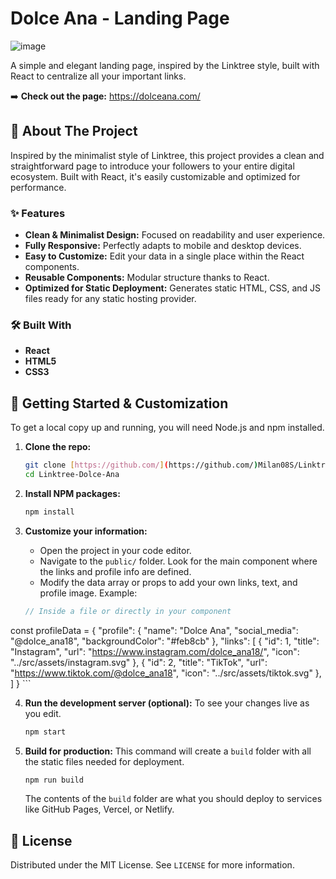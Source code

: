 # Dolce Ana - Landing Page

![image](https://github.com/user-attachments/assets/ea4e0b05-9554-40b6-8926-8c17d0668fe6)


A simple and elegant landing page, inspired by the Linktree style, built with React to centralize all your important links.

➡️ **Check out the page:** https://dolceana.com/

## 🌟 About The Project

Inspired by the minimalist style of Linktree, this project provides a clean and straightforward page to introduce your followers to your entire digital ecosystem. Built with React, it's easily customizable and optimized for performance.

### ✨ Features

* **Clean & Minimalist Design:** Focused on readability and user experience.
* **Fully Responsive:** Perfectly adapts to mobile and desktop devices.
* **Easy to Customize:** Edit your data in a single place within the React components.
* **Reusable Components:** Modular structure thanks to React.
* **Optimized for Static Deployment:** Generates static HTML, CSS, and JS files ready for any static hosting provider.

### 🛠️ Built With

* **React**
* **HTML5**
* **CSS3**

## 🚀 Getting Started & Customization

To get a local copy up and running, you will need Node.js and npm installed.

1.  **Clone the repo:**
    ```sh
    git clone [https://github.com/](https://github.com/)Milan08S/Linktree-Dolce-Ana.git
    cd Linktree-Dolce-Ana
    ```

2.  **Install NPM packages:**
    ```sh
    npm install
    ```

3.  **Customize your information:**
    * Open the project in your code editor.
    * Navigate to the `public/` folder. Look for the main component where the links and profile info are defined.
    * Modify the data array or props to add your own links, text, and profile image. Example:

    ```javascript
    // Inside a file or directly in your component
   const profileData = {
      "profile": {
        "name": "Dolce Ana",
        "social_media": "@dolce_ana18",
        "backgroundColor": "#feb8cb"
      },
      "links": [
       {
          "id": 1,
          "title": "Instagram",
          "url": "https://www.instagram.com/dolce_ana18/",
          "icon": "../src/assets/instagram.svg"
        },
        {
          "id": 2,
          "title": "TikTok",
          "url": "https://www.tiktok.com/@dolce_ana18",
          "icon": "../src/assets/tiktok.svg"
        },
      ]
    }
    ```

4.  **Run the development server (optional):**
    To see your changes live as you edit.
    ```sh
    npm start
    ```

5.  **Build for production:**
    This command will create a `build` folder with all the static files needed for deployment.
    ```sh
    npm run build
    ```
    The contents of the `build` folder are what you should deploy to services like GitHub Pages, Vercel, or Netlify.

## 📄 License

Distributed under the MIT License. See `LICENSE` for more information.
